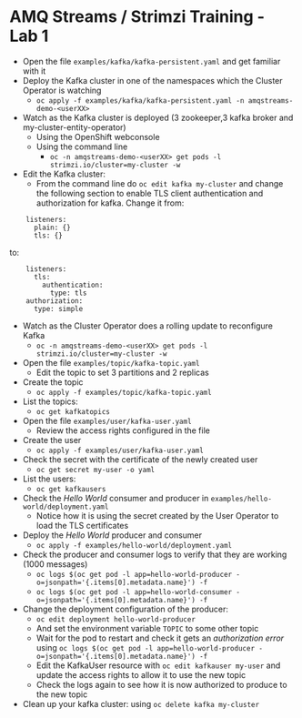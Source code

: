 # AMQ Streams / Strimzi Training - Lab 1

* Open the file `examples/kafka/kafka-persistent.yaml` and get familiar with it
* Deploy the Kafka cluster in one of the namespaces which the Cluster Operator is watching
  * `oc apply -f examples/kafka/kafka-persistent.yaml -n amqstreams-demo-<userXX>`
* Watch as the Kafka cluster is deployed (3 zookeeper,3 kafka broker and my-cluster-entity-operator)
  * Using the OpenShift webconsole
  * Using the command line
    * `oc -n amqstreams-demo-<userXX> get pods -l strimzi.io/cluster=my-cluster -w`
* Edit the Kafka cluster:
  * From the command line do `oc edit kafka my-cluster` and change the following section to enable TLS client authentication and authorization for kafka. Change it from:

```
    listeners:
      plain: {}
      tls: {}
```

to:

```
    listeners:
      tls:
        authentication:
          type: tls
    authorization:
      type: simple
```

* Watch as the Cluster Operator does a rolling update to reconfigure Kafka
  * `oc -n amqstreams-demo-<userXX> get pods -l strimzi.io/cluster=my-cluster -w`
* Open the file `examples/topic/kafka-topic.yaml`
  * Edit the topic to set 3 partitions and 2 replicas
* Create the topic
  * `oc apply -f examples/topic/kafka-topic.yaml`
* List the topics:
  * `oc get kafkatopics`
* Open the file `examples/user/kafka-user.yaml`
  * Review the access rights configured in the file
* Create the user
  * `oc apply -f examples/user/kafka-user.yaml`
* Check the secret with the certificate of the newly created user
  * `oc get secret my-user -o yaml`
* List the users:
  * `oc get kafkausers`
* Check the _Hello World_ consumer and producer in `examples/hello-world/deployment.yaml`
  * Notice how it is using the secret created by the User Operator to load the TLS certificates
* Deploy the _Hello World_ producer and consumer
  * `oc apply -f examples/hello-world/deployment.yaml`
* Check the producer and consumer logs to verify that they are working (1000 messages)
  * `oc logs $(oc get pod -l app=hello-world-producer -o=jsonpath='{.items[0].metadata.name}') -f`
  * `oc logs $(oc get pod -l app=hello-world-consumer -o=jsonpath='{.items[0].metadata.name}') -f`
* Change the deployment configuration of the producer:
  * `oc edit deployment hello-world-producer`
  * And set the environment variable `TOPIC` to some other topic
  * Wait for the pod to restart and check it gets an _authorization error_ using `oc logs $(oc get pod -l app=hello-world-producer -o=jsonpath='{.items[0].metadata.name}') -f`
  * Edit the KafkaUser resource with `oc edit kafkauser my-user` and update the access rights to allow it to use the new topic
  * Check the logs again to see how it is now authorized to produce to the new topic
* Clean up your kafka cluster: using `oc delete kafka my-cluster`